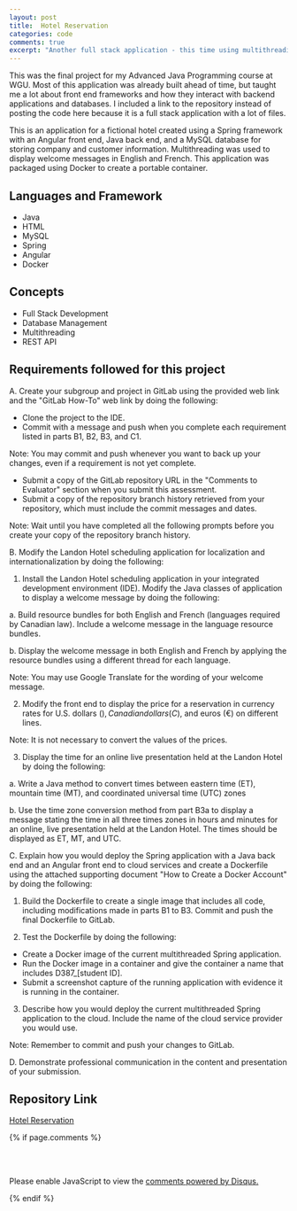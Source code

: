 ```yaml
---
layout: post
title:  Hotel Reservation
categories: code
comments: true
excerpt: "Another full stack application - this time using multithreading" 
---
```

This was the final project for my Advanced Java Programming course at WGU. Most of this application was already built ahead of time, but taught me a lot about front end frameworks and how they interact with backend applications and databases. I included a link to the repository instead of posting the code here because it is a full stack application with a lot of files. 

This is an application for a fictional hotel created using a Spring framework with an Angular front end, Java back end, and a MySQL database for storing company and customer information. Multithreading was used to display welcome messages in English and French. This application was packaged using Docker to create a portable container.

<h2>Languages and Framework</h2>

- Java
- HTML
- MySQL
- Spring
- Angular
- Docker

<h2>Concepts</h2>

- Full Stack Development
- Database Management
- Multithreading
- REST API

<h2>Requirements followed for this project</h2>

A.  Create your subgroup and project in GitLab using the provided web link and the "GitLab How-To" web link by doing the following:

  - Clone the project to the IDE.
  - Commit with a message and push when you complete each requirement listed in parts B1, B2, B3, and C1.


Note: You may commit and push whenever you want to back up your changes, even if a requirement is not yet complete.

  - Submit a copy of the GitLab repository URL in the "Comments to Evaluator" section when you submit this assessment.
  - Submit a copy of the repository branch history retrieved from your repository, which must include the commit messages and dates.

Note: Wait until you have completed all the following prompts before you create your copy of the repository branch history.

B.  Modify the Landon Hotel scheduling application for localization and internationalization by doing the following:

  1.   Install the Landon Hotel scheduling application in your integrated development environment (IDE). Modify the Java classes of application to display a welcome message by doing the   following:

   a.  Build resource bundles for both English and French (languages required by Canadian law). Include a welcome message in the language resource bundles.
   
   b.  Display the welcome message in both English and French by applying the resource bundles using a different thread for each language.

Note: You may use Google Translate for the wording of your welcome message.

  2.  Modify the front end to display the price for a reservation in currency rates for U.S. dollars ($), Canadian dollars (C$), and euros (€) on different lines.

Note: It is not necessary to convert the values of the prices.

  3.  Display the time for an online live presentation held at the Landon Hotel by doing the following:

   a.  Write a Java method to convert times between eastern time (ET), mountain time (MT), and coordinated universal time (UTC) zones
   
   b.  Use the time zone conversion method from part B3a to display a message stating the time in all three times zones in hours and minutes for an online, live presentation held at the     Landon Hotel. The times should be displayed as ET, MT, and UTC.

C.  Explain how you would deploy the Spring application with a Java back end and an Angular front end to cloud services and create a Dockerfile using the attached supporting document "How to Create a Docker Account" by doing the following:

  1.  Build the Dockerfile to create a single image that includes all code, including modifications made in parts B1 to B3. Commit and push the final Dockerfile to GitLab.

  2.  Test the Dockerfile by doing the following:

   - Create a Docker image of the current multithreaded Spring application.
   - Run the Docker image in a container and give the container a name that includes D387_[student ID].
   - Submit a screenshot capture of the running application with evidence it is running in the container.

  3.  Describe how you would deploy the current multithreaded Spring application to the cloud. Include the name of the cloud service provider you would use.

Note: Remember to commit and push your changes to GitLab.

D.  Demonstrate professional communication in the content and presentation of your submission.

<h2>Repository Link</h2>

<a href="https://github.com/tlkroll/HotelReservation" target="_blank">Hotel Reservation</a>

{% if page.comments %} 

<br><br>
<p>
<div id="disqus_thread"></div>
<script>
    (function() { 
        var d = document, s = d.createElement('script');
        
        s.src = 'https://tlkroll.disqus.com/embed.js';
        
        s.setAttribute('data-timestamp', +new Date());
        (d.head || d.body).appendChild(s);
    })();
</script>
<noscript>Please enable JavaScript to view the <a href="https://disqus.com/?ref_noscript" rel="nofollow">comments powered by Disqus.</a></noscript>
</p>

{% endif %} 
